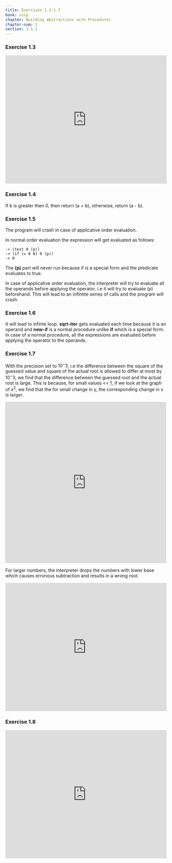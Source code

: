 ```yaml
---
title: Exercises 1.3-1.7
book: sicp
chapter: Building Abstractions with Procedures 
chapter-num: 1
section: 1.1.1
---
```


### Exercise 1.3
<iframe height="400px" width="100%" src="https://repl.it/@TanmayGujar/SICP-EX-13?lite=true" scrolling="no" frameborder="no" allowtransparency="true" allowfullscreen="true" sandbox="allow-forms allow-pointer-lock allow-popups allow-same-origin allow-scripts allow-modals"></iframe>

### Exercise 1.4
If b is greater then 0, then return (a + b), otherwise, return (a - b).

### Exercise 1.5
The program will crash in case of applicative order evaluation.

In normal order evaluation the expression will get evaluated as follows:

~~~
-> (test 0 (p))
-> (if (= 0 0) 0 (p))
-> 0
~~~
The **(p)** part will never run because if is a special form and the predicate evaluates to true.

In case of applicative order evaluation, the interpreter will try to evaluate all the operands before applying the operator. i.e it will try to evaluate (p) beforehand. This will lead to an infintite series of calls and the program will crash.

### Exercise 1.6

It will lead to infinte loop. **sqrt-iter** gets evaluated each time because it is an operand and **new-if** is a normal procedure unlike **if** which is a special form. In case of a normal procedure, all the expressions are evaluated before applying the operator to the operands.

### Exercise 1.7

With the precision set to $10^-3$, i.e the difference between the square of the guessed value and square of the actual root is allowed to differ at most by $10^-3$, we find that the difference between the guessed root and the actual root is large. This is because, for small values << 1, if we look at the graph of $x^2$, we find that the for small change in y, the corresponding change in x is larger.

<iframe src="https://www.desmos.com/calculator/inne2rv7qf?embed" width="500px" height="500px" style="border: 1px solid #ccc" frameborder=0></iframe>

For larger numbers, the interpreter drops the numbers with lower base which causes erronous subtraction and results in a wrong root.

<iframe height="400px" width="100%" src="https://repl.it/@TanmayGujar/SICP-EX-17?lite=true" scrolling="no" frameborder="no" allowtransparency="true" allowfullscreen="true" sandbox="allow-forms allow-pointer-lock allow-popups allow-same-origin allow-scripts allow-modals"></iframe>

### Exercise 1.8

<iframe height="400px" width="100%" src="https://repl.it/@TanmayGujar/SICP-EX-18?lite=true" scrolling="no" frameborder="no" allowtransparency="true" allowfullscreen="true" sandbox="allow-forms allow-pointer-lock allow-popups allow-same-origin allow-scripts allow-modals"></iframe>